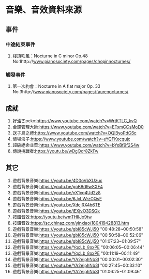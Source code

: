 # 音樂、音效資料來源
## 事件
### 中途結束事件
1. 樓頂吹風：Nocturne in C minor Op.48 No.1http://www.pianosociety.com/pages/chopinnocturnes/
### 觸發事件
1. 第一次約會：Nocturne in A flat major Op. 33 No.3http://www.pianosociety.com/pages/faurenocturnes/
## 成就
1. 好油ㄛpeko:https://www.youtube.com/watch?v=WrtKTLC_kvQ
2. 金錢管理大師:https://www.youtube.com/watch?v=ETxmCCsMoD0
3. 送子鳥之禮:https://www.youtube.com/watch?v=OQlByoPdG6c
4. 情場浪子:https://www.youtube.com/watch?v=eYQFKocqujc
5. 超級絕命韭菜:https://www.youtube.com/watch?v=bYoBf9f2S4w
6. 傳說挑戰者:https://youtu.be/wDgQdr8ZkTw
## 其它
1. 遊戲背景音樂:https://youtu.be/4D0oVbXUzuc 
2. 遊戲背景音樂:https://youtu.be/goB8d9wSXF4
3. 遊戲背景音樂:https://youtu.be/vX1xq4Ud2z8
4. 遊戲背景音樂:https://youtu.be/6JxLWrzOQsE
5. 遊戲背景音樂:https://youtu.be/XdcjRX4b6TE
6. 遊戲背景音樂:https://youtu.be/jEXjvO3DSGk
7. 按鈕音效:https://youtu.be/wmTHIlJo9tw
8. 按鈕音效:https://sc.chinaz.com/yinxiao/180419428813.htm
9. 遊戲背景音樂:https://youtu.be/gbI85cWJj50 "00:48:28~00:50:58"
10. 遊戲背景音樂:https://youtu.be/gbI85cWJj50 "00:50:58~00:52:06"
11. 遊戲背景音樂:https://youtu.be/gbI85cWJj50 "01:07:23~01:09:57"
12. 遊戲背景音樂:https://youtu.be/YqcLb_8oxPE "00:06:05~00:06:44"
13. 遊戲背景音樂:https://youtu.be/YqcLb_8oxPE "00:11:19~00:11:49"
14. 遊戲背景音樂:https://youtu.be/YA2eiphNb3I "00:00:01~00:02:30"
15. 遊戲背景音樂:https://youtu.be/YA2eiphNb3I "00:27:45~00:33:10"
16. 遊戲背景音樂:https://youtu.be/YA2eiphNb3I "01:06:25~01:09:46"